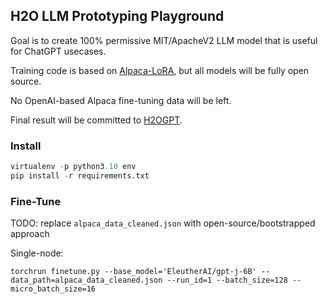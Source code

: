 ## H2O LLM Prototyping Playground

Goal is to create 100% permissive MIT/ApacheV2 LLM model that is useful for ChatGPT usecases.

Training code is based on [Alpaca-LoRA](https://github.com/tloen/alpaca-lora/), but all models will be fully open source.

No OpenAI-based Alpaca fine-tuning data will be left.

Final result will be committed to [H2OGPT](https://github.com/h2oai/h2ogpt/).


### Install

```py
virtualenv -p python3.10 env
pip install -r requirements.txt
```

### Fine-Tune

TODO: replace `alpaca_data_cleaned.json` with open-source/bootstrapped approach


Single-node:
```
torchrun finetune.py --base_model='EleutherAI/gpt-j-6B' --data_path=alpaca_data_cleaned.json --run_id=1 --batch_size=128 --micro_batch_size=16 
```
